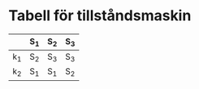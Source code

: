 # Tabell för tillståndsmaskin

|             |S<sub>1</sub>|S<sub>2</sub>|S<sub>3</sub>|
|-------------|-------------|-------------|-------------|
|k<sub>1</sub>|S<sub>2</sub>|S<sub>3</sub>|S<sub>3</sub>|
|k<sub>2</sub>|S<sub>1</sub>|S<sub>1</sub>|S<sub>2</sub>|
